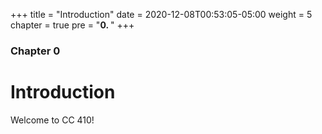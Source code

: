 +++
title = "Introduction"
date = 2020-12-08T00:53:05-05:00
weight = 5
chapter = true
pre = "<b>0. </b>"
+++

### Chapter 0

# Introduction

Welcome to CC 410!
